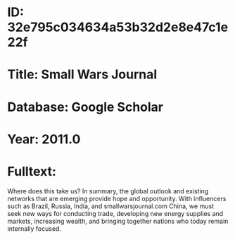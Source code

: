 # ID: 32e795c034634a53b32d2e8e47c1e22f
# Title: Small Wars Journal
# Database: Google Scholar
# Year: 2011.0
# Fulltext:
Where does this take us?
In summary, the global outlook and existing networks that are emerging provide hope and opportunity.
With influencers such as Brazil, Russia, India, and smallwarsjournal.com China, we must seek new ways for conducting trade, developing new energy supplies and markets, increasing wealth, and bringing together nations who today remain internally focused.
